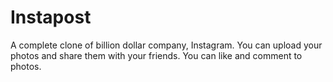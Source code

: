 # Instapost
A complete clone of billion dollar company, Instagram. You can upload your photos and share them with your friends. You can like and comment to photos.
